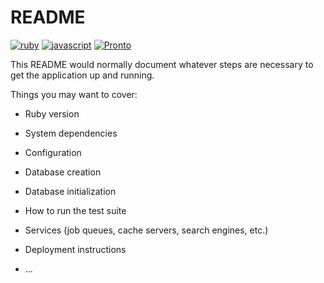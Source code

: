 # README

[![ruby](https://github.com/uekkee/meetomeal/workflows/ruby/badge.svg)](https://github.com/uekkee/photter/actions)
[![javascript](https://github.com/uekkee/meetomeal/workflows/javascript/badge.svg)](https://github.com/uekkee/photter/actions)
[![Pronto](https://github.com/uekkee/meetomeal/workflows/Pronto/badge.svg)](https://github.com/uekkee/photter/actions)


This README would normally document whatever steps are necessary to get the
application up and running.

Things you may want to cover:

* Ruby version

* System dependencies

* Configuration

* Database creation

* Database initialization

* How to run the test suite

* Services (job queues, cache servers, search engines, etc.)

* Deployment instructions

* ...
